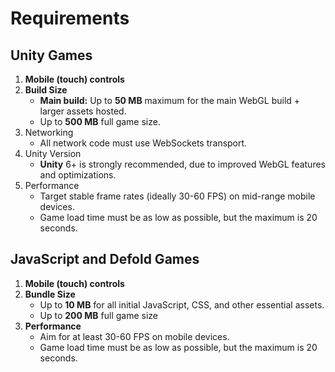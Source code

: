 # Requirements

## Unity Games
1. **Mobile (touch) controls**
2. **Build Size**
    - **Main build:** Up to **50 MB** maximum for the main WebGL build + larger assets hosted.
    - Up to **500 MB** full game size. 
3. Networking
    - All network code must use WebSockets transport.
4. Unity Version
    - **Unity** 6+ is strongly recommended, due to improved WebGL features and optimizations.
5. Performance
    - Target stable frame rates (ideally 30-60 FPS) on mid-range mobile devices.
    - Game load time must be as low as possible, but the maximum is 20 seconds.

## JavaScript and Defold Games
1. **Mobile (touch) controls**
2. **Bundle Size**
   - Up to **10 MB** for all initial JavaScript, CSS, and other essential assets.
   - Up to **200 MB** full game size
3. **Performance**
   - Aim for at least 30-60 FPS on mobile devices.
   - Game load time must be as low as possible, but the maximum is 20 seconds.